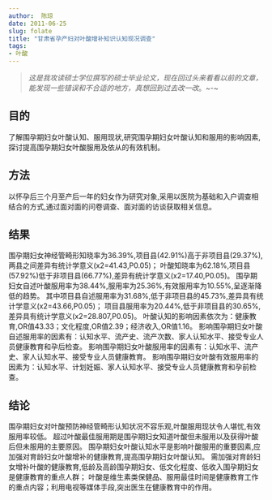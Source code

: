 ```yaml
---
author:  陈琼 
date: 2011-06-25
slug: folate
title: "甘肃省孕产妇对叶酸增补知识认知现况调查"
tags:
- 叶酸
---
```


>*这是我攻读硕士学位撰写的硕士毕业论文，现在回过头来看看以前的文章，能发现一些错误和不合适的地方，真想回到过去改一改*。~-~

## 目的 
了解围孕期妇女叶酸认知、服用现状,研究围孕期妇女叶酸认知和服用的影响因素,探讨提高围孕期妇女叶酸服用及依从的有效机制。
 
## 方法
以怀孕后三个月至产后一年的妇女作为研究对象,采用以医院为基础和入户调查相结合的方式,通过面对面的问卷调查、面对面的访谈获取相关信息。
 
## 结果 
围孕期妇女神经管畸形知晓率为36.39%,项目县(42.91%)高于非项目县(29.37%),两县之间差异有统计学意义(x2=41.43,P0.05)；
叶酸知晓率为62.18%,项目县(57.92%)低于非项目县(66.77%),差异有统计学意义(x2=17.40,P0.05)。
围孕期妇女自述叶酸服用率为38.44%,服用率为25.36%,有效服用率为10.55%,呈逐渐降低的趋势。
其中项目县自述服用率为31.68%,低于非项目县的45.73%,差异具有统计学意义(x2=43.66,P0.05)；
项目县服用率为20.44%,低于非项目县的30.65%,差异具有统计学意义(x2=28.807,P0.05)。
叶酸认知的影响因素依次为：健康教育,OR值43.33；文化程度,OR值2.39；经济收入,OR值1.16。
影响围孕期妇女叶酸自述服用率的因素有：认知水平、流产史、流产次数、家人认知水平、接受专业人员健康教育和孕后检查。
影响围孕期妇女叶酸服用率的因素有：认知水平、流产史、家人认知水平、接受专业人员健康教育。
影响围孕期妇女叶酸有效服用率的因素为：认知水平、计划妊娠、家人认知水平、接受专业人员健康教育和孕前检查。

## 结论 
围孕期妇女对叶酸预防神经管畸形认知状况不容乐观,叶酸服用现状令人堪忧,有效服用率较低。
超过叶酸最佳服用期是围孕期妇女知道叶酸但未服用以及获得叶酸后但未服用的主要原因。
围孕期妇女叶酸认知水平是影响叶酸服用的重要因素,应加强对育龄妇女叶酸增补的健康教育,提高围孕期妇女叶酸认知。
需加强对育龄妇女增补叶酸的健康教育,低龄及高龄围孕期妇女、低文化程度、低收入围孕期妇女是健康教育的重点人群；
叶酸是维生素类保健品、服用最佳时间是健康教育工作的重点内容；利用电视等媒体手段,突出医生在健康教育中的作用。